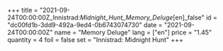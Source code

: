 +++
title = "2021-09-24T00:00:00Z_Innistrad:_Midnight_Hunt_Memory_Deluge_[en]_false"
id = "dc00fd1b-3dd9-492a-9ed4-0b6743074730"
date = "2021-09-24T00:00:00Z"
name = "Memory Deluge"
lang = ["en"]
price = "1.45"
quantity = 4
foil = false
set = "Innistrad: Midnight Hunt"
+++
